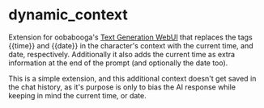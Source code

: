 # dynamic_context

Extension for oobabooga's [Text Generation WebUI](https://github.com/oobabooga/text-generation-webui) that replaces the tags {{time}} and {{date}} in the character's context with the current time, and date, respectively.
Additionally it also adds the current time as extra information at the end of the prompt (and optionally the date too).

This is a simple extension, and this additional context doesn't get saved in the chat history, as it's purpose is only to bias the AI response while keeping in mind the current time, or date.
